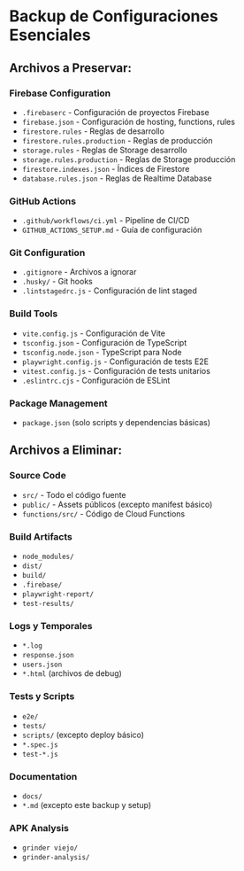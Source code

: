 # Backup de Configuraciones Esenciales

## Archivos a Preservar:

### Firebase Configuration
- `.firebaserc` - Configuración de proyectos Firebase
- `firebase.json` - Configuración de hosting, functions, rules
- `firestore.rules` - Reglas de desarrollo
- `firestore.rules.production` - Reglas de producción
- `storage.rules` - Reglas de Storage desarrollo
- `storage.rules.production` - Reglas de Storage producción
- `firestore.indexes.json` - Índices de Firestore
- `database.rules.json` - Reglas de Realtime Database

### GitHub Actions
- `.github/workflows/ci.yml` - Pipeline de CI/CD
- `GITHUB_ACTIONS_SETUP.md` - Guía de configuración

### Git Configuration
- `.gitignore` - Archivos a ignorar
- `.husky/` - Git hooks
- `.lintstagedrc.js` - Configuración de lint staged

### Build Tools
- `vite.config.js` - Configuración de Vite
- `tsconfig.json` - Configuración de TypeScript
- `tsconfig.node.json` - TypeScript para Node
- `playwright.config.js` - Configuración de tests E2E
- `vitest.config.js` - Configuración de tests unitarios
- `.eslintrc.cjs` - Configuración de ESLint

### Package Management
- `package.json` (solo scripts y dependencias básicas)

## Archivos a Eliminar:

### Source Code
- `src/` - Todo el código fuente
- `public/` - Assets públicos (excepto manifest básico)
- `functions/src/` - Código de Cloud Functions

### Build Artifacts
- `node_modules/`
- `dist/`
- `build/`
- `.firebase/`
- `playwright-report/`
- `test-results/`

### Logs y Temporales
- `*.log`
- `response.json`
- `users.json`
- `*.html` (archivos de debug)

### Tests y Scripts
- `e2e/`
- `tests/`
- `scripts/` (excepto deploy básico)
- `*.spec.js`
- `test-*.js`

### Documentation
- `docs/`
- `*.md` (excepto este backup y setup)

### APK Analysis
- `grinder viejo/`
- `grinder-analysis/`
